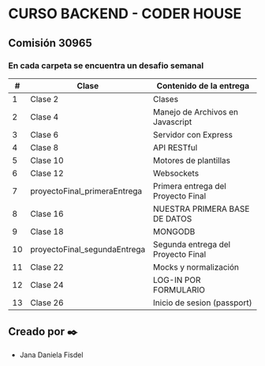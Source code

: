 # CURSO BACKEND - CODER HOUSE

## Comisión 30965

### En cada carpeta se encuentra un desafio semanal


| # | Clase |Contenido de la entrega|
| ------| ----------- | ------------- |
| 1 | Clase 2  | Clases |
| 2 | Clase 4  | Manejo de Archivos en Javascript |
| 3 | Clase 6  | Servidor con Express |
| 4 | Clase 8  | API RESTful |
| 5 | Clase 10 | Motores de plantillas |
| 6 | Clase 12 | Websockets | 
| 7 | proyectoFinal_primeraEntrega| Primera entrega del Proyecto Final | 
| 8 | Clase 16 | NUESTRA PRIMERA BASE DE DATOS | 
| 9 | Clase 18 | MONGODB |
|10 | proyectoFinal_segundaEntrega| Segunda entrega del Proyecto Final |
|11 | Clase 22 | Mocks y normalización |
|12 | Clase 24 | LOG-IN POR FORMULARIO |
|13 | Clase 26 | Inicio de sesion (passport) | 


## Creado por ✒️
- Jana Daniela Fisdel